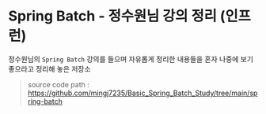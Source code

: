 # Spring Batch - 정수원님 강의 정리 (인프런)

정수원님의 ``Spring Batch`` 강의를 들으며 자유롭게 정리한 내용들을 혼자 나중에 보기 좋으라고 정리해 놓은 저장소

> source code path : https://github.com/mingj7235/Basic_Spring_Batch_Study/tree/main/spring-batch
